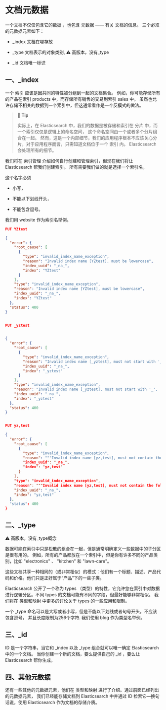 # 文档元数据

一个文档不仅仅包含它的数据 ，也包含 元数据 —— 有关 文档的信息。 三个必须的元数据元素如下：

* _index 文档在哪存放

* _type 文档表示的对象类别, ⚠️ 高版本，没有_type

* _id 文档唯一标识

## 一、_index

一个 索引 应该是因共同的特性被分组到一起的文档集合。 例如，你可能存储所有的产品在索引 products 中，而存储所有销售的交易到索引 sales 中。 虽然也允许存储不相关的数据到一个索引中，但这通常看作是一个反模式的做法。

> 🐙 **Tip**
>
> 实际上，在 Elasticsearch 中，我们的数据是被存储和索引在 分片 中，而一个索引仅仅是逻辑上的命名空间， 这个命名空间由一个或者多个分片组合在一起。 然而，这是一个内部细节，我们的应用程序根本不应该关心分片，对于应用程序而言，只需知道文档位于一个 索引 内。 Elasticsearch 会处理所有的细节。

我们将在 索引管理 介绍如何自行创建和管理索引，但现在我们将让 Elasticsearch 帮我们创建索引。 所有需要我们做的就是选择一个索引名，

这个名字必须

* 小写，

* 不能以下划线开头，

* 不能包含逗号。

我们用 website 作为索引名举例。

```json
PUT YZtest

{
  "error": {
    "root_cause": [
      {
        "type": "invalid_index_name_exception",
        "reason": "Invalid index name [YZtest], must be lowercase",
        "index_uuid": "_na_",
        "index": "YZtest"
      }
    ],
    "type": "invalid_index_name_exception",
    "reason": "Invalid index name [YZtest], must be lowercase",
    "index_uuid": "_na_",
    "index": "YZtest"
  },
  "status": 400
}

```

```json

PUT _yztest


{
  "error": {
    "root_cause": [
      {
        "type": "invalid_index_name_exception",
        "reason": "Invalid index name [_yztest], must not start with '_', '-', or '+'",
        "index_uuid": "_na_",
        "index": "_yztest"
      }
    ],
    "type": "invalid_index_name_exception",
    "reason": "Invalid index name [_yztest], must not start with '_', '-', or '+'",
    "index_uuid": "_na_",
    "index": "_yztest"
  },
  "status": 400
}

```

```json

PUT yz,test

{
  "error": {
    "root_cause": [
      {
        "type": "invalid_index_name_exception",
        "reason": """Invalid index name [yz,test], must not contain the following characters ['\','/','*','?','"','<','>','|',' ',',']""",
        "index_uuid": "_na_",
        "index": "yz,test"
      }
    ],
    "type": "invalid_index_name_exception",
    "reason": """Invalid index name [yz,test], must not contain the following characters ['\','/','*','?','"','<','>','|',' ',',']""",
    "index_uuid": "_na_",
    "index": "yz,test"
  },
  "status": 400
}

```

## 二、_type 

⚠️ 高版本，没有_type概念

数据可能在索引中只是松散的组合在一起，但是通常明确定义一些数据中的子分区是很有用的。 例如，所有的产品都放在一个索引中，但是你有许多不同的产品类别，比如 "electronics" 、 "kitchen" 和 "lawn-care"。

这些文档共享一种相同的（或非常相似）的模式：他们有一个标题、描述、产品代码和价格。他们只是正好属于“产品”下的一些子类。

Elasticsearch 公开了一个称为 types （类型）的特性，它允许您在索引中对数据进行逻辑分区。不同 types 的文档可能有不同的字段，但最好能够非常相似。 我们将在 类型和映射 中更多的讨论关于 types 的一些应用和限制。

一个 _type 命名可以是大写或者小写，但是不能以下划线或者句号开头，不应该包含逗号， 并且长度限制为256个字符. 我们使用 blog 作为类型名举例。

## 三、_id

ID 是一个字符串，当它和 _index 以及 _type 组合就可以唯一确定 Elasticsearch 中的一个文档。 当你创建一个新的文档，要么提供自己的 _id ，要么让 Elasticsearch 帮你生成。

## 四、其他元数据

还有一些其他的元数据元素，他们在 类型和映射 进行了介绍。通过前面已经列出的元数据元素， 我们已经能存储文档到 Elasticsearch 中并通过 ID 检索它—​换句话说，使用 Elasticsearch 作为文档的存储介质。
